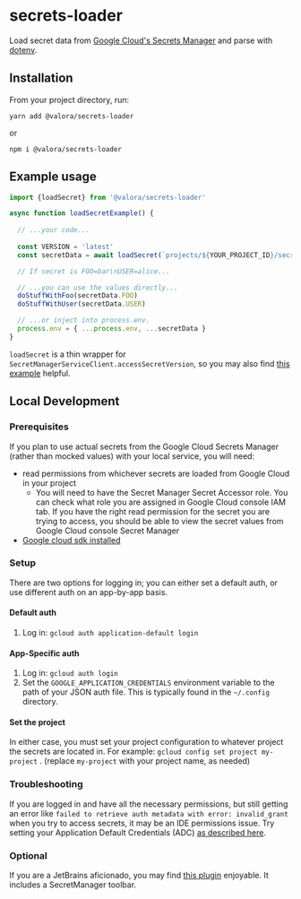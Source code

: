 # secrets-loader

Load secret data from [Google Cloud's Secrets Manager](https://cloud.google.com/secret-manager/docs) and parse with [dotenv](https://github.com/motdotla/dotenv).

## Installation
From your project directory, run:

```
yarn add @valora/secrets-loader
```

or

```
npm i @valora/secrets-loader
```

## Example usage
```typescript
import {loadSecret} from '@valora/secrets-loader'

async function loadSecretExample() {
  
  // ...your code...
  
  const VERSION = 'latest'
  const secretData = await loadSecret(`projects/${YOUR_PROJECT_ID}/secrets/${YOUR_SECRET_NAME}/versions/${VERSION}`)

  // If secret is FOO=bar\nUSER=alice...

  // ...you can use the values directly...
  doStuffWithFoo(secretData.FOO)
  doStuffWithUser(secretData.USER)

  // ...or inject into process.env.
  process.env = { ...process.env, ...secretData }
}
```

`loadSecret` is a thin wrapper for `SecretManagerServiceClient.accessSecretVersion`, so you may also find [this example](https://github.com/googleapis/nodejs-secret-manager/blob/master/samples/accessSecretVersion.js) helpful.


## Local Development
### Prerequisites
If you plan to use actual secrets from the Google Cloud Secrets Manager (rather than mocked values) with your local service, 
you will need:
- read permissions from whichever secrets are loaded from Google Cloud in your project
  - You will need to have the Secret Manager Secret Accessor role. You can check what role you are assigned in Google Cloud console IAM tab. If you have the right read permission for the secret you are trying to access, you should be able to view the secret values from Google Cloud console Secret Manager
- [Google cloud sdk installed](https://cloud.google.com/sdk/docs/install)

### Setup

There are two options for logging in; you can either set a default auth, or use different auth on an app-by-app basis.

#### Default auth
1. Log in: `gcloud auth application-default login`

#### App-Specific auth
1. Log in: `gcloud auth login`
2. Set the `GOOGLE_APPLICATION_CREDENTIALS` environment variable to the path of your JSON auth file. This is typically found in the `~/.config` directory.

#### Set the project
In either case, you must set your project configuration to whatever project the secrets are located in. For example: `gcloud config set project my-project` . (replace `my-project` with your project name, as needed)

### Troubleshooting
If you are logged in and have all the necessary permissions, but still getting an error like `failed to retrieve auth metadata with error: invalid_grant` when 
you try to access secrets, it may be an IDE permissions issue. Try setting your Application Default Credentials (ADC) [as described here](https://cloud.google.com/code/docs/intellij/client-libraries#local_development). 

### Optional
If you are a JetBrains aficionado, you may find [this plugin](https://cloud.google.com/code/docs/intellij/install) 
enjoyable. It includes a SecretManager toolbar.
